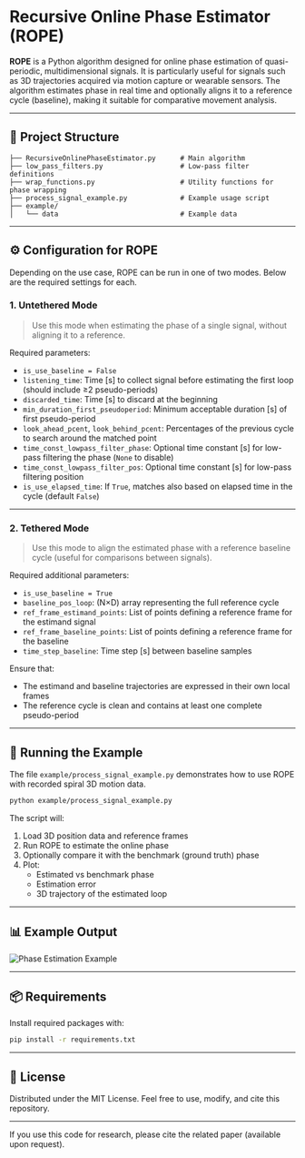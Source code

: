 # Recursive Online Phase Estimator (ROPE)

**ROPE** is a Python algorithm designed for online phase estimation of quasi-periodic, multidimensional signals. It is particularly useful for signals such as 3D trajectories acquired via motion capture or wearable sensors. The algorithm estimates phase in real time and optionally aligns it to a reference cycle (baseline), making it suitable for comparative movement analysis.

---

## 📁 Project Structure

```
├── RecursiveOnlinePhaseEstimator.py      # Main algorithm
├── low_pass_filters.py                   # Low-pass filter definitions
├── wrap_functions.py                     # Utility functions for phase wrapping
├── process_signal_example.py             # Example usage script
├── example/
│   └── data                              # Example data
```

---

## ⚙️ Configuration for ROPE

Depending on the use case, ROPE can be run in one of two modes. Below are the required settings for each.

### 1. Untethered Mode

> Use this mode when estimating the phase of a single signal, without aligning it to a reference.

Required parameters:

- `is_use_baseline = False`
- `listening_time`: Time [s] to collect signal before estimating the first loop (should include ≥2 pseudo-periods)
- `discarded_time`: Time [s] to discard at the beginning
- `min_duration_first_pseudoperiod`: Minimum acceptable duration [s] of first pseudo-period
- `look_ahead_pcent`, `look_behind_pcent`: Percentages of the previous cycle to search around the matched point
- `time_const_lowpass_filter_phase`: Optional time constant [s] for low-pass filtering the phase (`None` to disable)
- `time_const_lowpass_filter_pos`: Optional time constant [s] for low-pass filtering position
- `is_use_elapsed_time`: If `True`, matches also based on elapsed time in the cycle (default `False`)

---

### 2. Tethered Mode

> Use this mode to align the estimated phase with a reference baseline cycle (useful for comparisons between signals).

Required additional parameters:

- `is_use_baseline = True`
- `baseline_pos_loop`: (N×D) array representing the full reference cycle
- `ref_frame_estimand_points`: List of points defining a reference frame for the estimand signal
- `ref_frame_baseline_points`: List of points defining a reference frame for the baseline
- `time_step_baseline`: Time step [s] between baseline samples

Ensure that:

- The estimand and baseline trajectories are expressed in their own local frames
- The reference cycle is clean and contains at least one complete pseudo-period

---

## 🚀 Running the Example

The file `example/process_signal_example.py` demonstrates how to use ROPE with recorded spiral 3D motion data.

```bash
python example/process_signal_example.py
```

The script will:

1. Load 3D position data and reference frames
2. Run ROPE to estimate the online phase
3. Optionally compare it with the benchmark (ground truth) phase
4. Plot:
   - Estimated vs benchmark phase
   - Estimation error
   - 3D trajectory of the estimated loop

---

## 📊 Example Output

![Phase Estimation Example](example/figures/phase_estimation.png)

---

## 📦 Requirements

Install required packages with:

```bash
pip install -r requirements.txt
```

---

## 📄 License

Distributed under the MIT License. Feel free to use, modify, and cite this repository.

---


If you use this code for research, please cite the related paper (available upon request).

